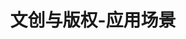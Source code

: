 ---
{
    layout: Layout,
    isCultural: true,
    title: 文创与版权-应用场景,
    appTitleContent: {
        title: 一体化数字艺术品,
        subTitle: 基于区块链 NFT 技术的一体化数字艺术品解决方案,
        bg_banner: cultural_banner.png
    },
    sceneStatusContent: {
        title: 场景现状及痛点,
        choose: 1,
        sceneStatusList: [
            {
                text: 收藏成本高,
                description: 传统艺术品收藏价格昂贵，运输过程易损坏，维护保养成本高，交易流程繁琐，限制了其广泛推广
            },
            {
                text: 市场不透明,
                description: 一般的艺术品交易市场层级复杂，真伪难辨，交易不透明，存在大量以次充好、虚假鉴定、一品多卖等现象
            },
            {
                text: 监管不到位,
                description: 目前全球各国法律对数字资产的界定模糊，缺乏对确权、交易等环节的有效监管，使得数字资产的生产和交易乱象丛生。数字资产生命周期的核心环节信用亟待升级
            },
        ]
    },
    plansContent: {
        plansTitle: 方案简介,
        plansIntro: [
            {
                intro: 随着人们物质生活的丰富和文化素质的提高，对文化艺术品的热情也日以上涨。然而，传统的实体文化艺术品收藏成本高、维护保养难，具有较高的门槛，不利于广泛推广；基于区块链NFT技术的数字艺术品，具有精准建模、准确映射、可信转移、全生命周期追溯的特点，大大降低了艺术品收藏保管的门槛。
            },
        ],
        productTitle: 方案优势,
        advantageList: [
            {
                iconName: shiti.png,
                advantageText: 锚定实体,
                description: 将实体艺术品或者官方授权的复刻品进行数字化建模，使之成为具有非同质性的所有权电子凭证。购买人也无需担心购买的数字艺术品真伪问题，可以随时通过电子凭证到专业保管机构兑换实体艺术品，或者将电子凭证进行链上可信转移
            },
            {
                iconName: shuoyuan.png,
                advantageText: 溯源验真,
                description: 区块链技术保证了IDA具有全生命周期可追溯的特点。购买人无需担心购买的数字艺术品真伪问题，除了可以兑换实体艺术品以外，也可以将IDA进行链上可信转移
            },
            {
                iconName: yinsibaohu.png,
                advantageText: 隐私保护,
                description: 结合隐私计算技术，可以灵活得为隐私数据进行加密，准确得进行隐私数据授权查看，同时配合监管部门对全流程实现非渗透式监管，保证数字艺术品版权合规、流通合法、交易公平
            },
            {
                iconName: kualian.png,
                advantageText: 跨链全球,
                description: 基于先进的区块链底层平台 IRITA 及成熟的 IBC 跨链协议，建立可信可靠的交易平台，不仅可以保证交易高效、真实且透明，还可以促进数字艺术品在全球范围内的流通，促进跨国界文化交流
            },
        ]
    },
    processContent: {
        title: 方案架构,
        src: https://irita.bianjie.ai/home/chanpinjiagou_image.png,
    },
}
---